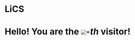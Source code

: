 # LiCS

# Hello! You are the [![](https://count.getloli.com/get/@:LiCSheng?theme=rule34)](https://count.getloli.com/)-*th* visitor!

